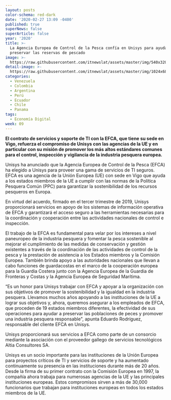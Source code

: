 ```yaml
---
layout: posts
color-schema: red-dark
date: '2020-02-27 13:09 -0400'
published: true
superNews: false
superArticle: false
year: '2020'
title: >-
  La Agencia Europea de Control de la Pesca confía en Unisys para ayudar a
  preservar las reservas de pescado
image: >-
  https://raw.githubusercontent.com/itnewslat/assets/master/img/540x320/Pesca-p.jpg
detail-image: >-
  https://raw.githubusercontent.com/itnewslat/assets/master/img/1024x680/Pesca-g.jpg
categories:
  - Venezuela
  - Colombia
  - Argentina
  - Perú
  - Ecuador
  - Chile
  - Panama
tags:
  - Economía Digital
week: 09
---
```

**El contrato de servicios y soporte de TI con la EFCA, que tiene su sede en Vigo, refuerza el compromiso de Unisys con las agencias de la UE y en particular con su misión de promover los más altos estándares comunes para el control, inspección y vigilancia de la industria pesquera europea.**
 
Unisys ha anunciado que la Agencia Europea de Control de la Pesca (EFCA) ha elegido a Unisys para proveer una gama de servicios de TI seguros. EFCA es una agencia de la Unión Europea (UE) con sede en Vigo que ayuda a los estados miembros de la UE a cumplir con las normas de la Política Pesquera Común (PPC) para garantizar la sostenibilidad de los recursos pesqueros en Europa.
 
En virtud del acuerdo, firmado en el tercer trimestre de 2019, Unisys proporcionará servicios en apoyo de los sistemas de información operativa de EFCA y garantizará el acceso seguro a las herramientas necesarias para la coordinación y cooperación entre las actividades nacionales de control e inspección.
 
El trabajo de la EFCA es fundamental para velar por los intereses a nivel paneuropeo de la industria pesquera y fomentar la pesca sostenible al mejorar el cumplimiento de las medidas de conservación y gestión existentes a través de la coordinación de las actividades de control de la pesca y la prestación de asistencia a los Estados miembros y la Comisión Europea. También brinda apoyo a las autoridades nacionales que llevan a cabo funciones de guardacostas en el marco de la cooperación europea para la Guardia Costera junto con la Agencia Europea de la Guardia de Fronteras y Costas y la Agencia Europea de Seguridad Marítima.
 
“Es un honor para Unisys trabajar con EFCA y apoyar a la organización con sus objetivos de promover la sostenibilidad y la igualdad en la industria pesquera. Llevamos muchos años apoyando a las instituciones de la UE a lograr sus objetivos y, ahora, queremos asegurar a los empleados de EFCA, que proceden de 19 estados miembros diferentes, la efectividad de sus operaciones para ayudar a preservar las poblaciones de peces y promover una industria pesquera responsable", apunta Eduardo Rodríguez, responsable del cliente EFCA en Unisys.
 
Unisys proporcionará sus servicios a EFCA como parte de un consorcio mediante la asociación con el proveedor gallego de servicios tecnológicos Altia Consultores SA.
 
Unisys es un socio importante para las instituciones de la Unión Europea para proyectos críticos de TI y servicios de soporte y ha aumentado continuamente su presencia en las instituciones durante más de 20 años. Desde la firma de su primer contrato con la Comisión Europea en 1997, la compañía ahora trabaja para numerosas agencias de la UE y las principales instituciones europeas. Estos compromisos sirven a más de 30,000 funcionarios que trabajan para instituciones europeas en todos los estados miembros de la UE.